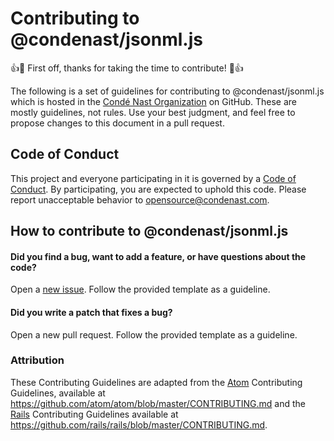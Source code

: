 # Contributing to @condenast/jsonml.js

:+1::tada: First off, thanks for taking the time to contribute! :tada::+1:

The following is a set of guidelines for contributing to @condenast/jsonml.js which is hosted in the [Condé Nast Organization](https://github.com/CondeNast) on GitHub. These are mostly guidelines, not rules. Use your best judgment, and feel free to propose changes to this document in a pull request.

## Code of Conduct

This project and everyone participating in it is governed by a [Code of Conduct](CODE_OF_CONDUCT.md). By participating, you are expected to uphold this code. Please report unacceptable behavior to [opensource@condenast.com](mailto:opensource@condenast.com).

## How to contribute to @condenast/jsonml.js

#### Did you find a bug, want to add a feature, or have questions about the code?

Open a [new issue](https://github.com/CondeNast/jsonml.js/issues/new). Follow the provided template as a guideline.

#### Did you write a patch that fixes a bug?

Open a new pull request. Follow the provided template as a guideline.

### Attribution
These Contributing Guidelines are adapted from the [Atom](https://github.com/atom/atom) Contributing Guidelines, available at https://github.com/atom/atom/blob/master/CONTRIBUTING.md and the [Rails](https://github.com/rails/rails/blob/master/CONTRIBUTING.md) Contributing Guidelines available at https://github.com/rails/rails/blob/master/CONTRIBUTING.md.

